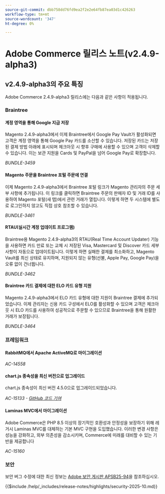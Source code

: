 ```yaml
---
source-git-commit: dbb758dd76fd9ea2f2e2e64fb87ea03d1c426263
workflow-type: tm+mt
source-wordcount: '347'
ht-degree: 0%

---
```

# Adobe Commerce 릴리스 노트(v2.4.9-alpha3)

## v2.4.9-alpha3의 주요 특징

Adobe Commerce 2.4.9-alpha3 릴리스에는 다음과 같은 사항이 적용됩니다.

### Braintree

#### 계정 영역을 통해 Google 지급 저장

Magento 2.4.9-alpha3에서 이제 Braintree에서 Google Pay Vault가 활성화되면 고객은 계정 영역을 통해 Google Pay 카드를 소산할 수 있습니다. 저장된 카드는 저장된 결제 방법 아래에 표시되며 체크아웃 시 향후 구매에 사용할 수 있으며 고객이 삭제할 수 있습니다. 이는 보관 지원을 Cards 및 PayPal을 넘어 Google Pay로 확장합니다.

_BUNDLE-3459_

#### Magento 주문을 Braintree 포털 주문에 연결

이제 Magento 2.4.9-alpha3에서 Braintree 포털 링크가 Magento 관리자의 주문 세부 사항에 추가됩니다. 이 링크를 클릭하면 Braintree 주문의 판매자 ID 및 거래 ID를 사용하여 Magento 포털(새 탭)에서 관련 거래가 열립니다. 이렇게 하면 두 시스템에 별도로 로그인하지 않고도 직접 상호 참조할 수 있습니다.

_BUNDLE-3461_

#### RTAU(실시간 계정 업데이트 프로그램)

Braintree용 Magento 2.4.9-alpha3의 RTAU(Real Time Account Updater) 기능을 사용하면 카드 만료 또는 교체 시 저장된 Visa, Mastercard 및 Discover 카드 세부 사항이 자동으로 업데이트됩니다. 이렇게 하면 실패한 결제를 최소화하고, Magento Vault를 최신 상태로 유지하며, 지원되지 않는 유형(선불, Apple Pay, Google Pay)을 오류 없이 건너뜁니다.

_BUNDLE-3462_

#### Braintree 카드 결제에 대한 ELO 카드 유형 지원

Magento 2.4.9-alpha3에서 ELO 카드 유형에 대한 지원이 Braintree 결제에 추가되었습니다. 이제 관리자는 신용 카드 구성에서 ELO를 활성화할 수 있으며 고객은 체크아웃 시 ELO 카드를 사용하여 성공적으로 주문할 수 있으므로 Braintree을 통해 원활한 거래가 보장됩니다.

_BUNDLE-3464_

### 프레임워크

#### RabbitMQ에서 Apache ActiveMQ로 마이그레이션

_AC-14558_

#### chart.js 종속성을 최신 버전으로 업그레이드

chart.js 종속성이 최신 버전 4.5.0으로 업그레이드되었습니다.

_AC-15133 - [GitHub 코드 기여](https://github.com/magento/magento2/commit/657f983e)_

#### Laminas MVC에서 마이그레이션

Adobe Commerce은 PHP 8.5 이상의 장기적인 호환성과 안정성을 보장하기 위해 레거시 Laminas MVC를 대체하는 기본 MVC 구현을 도입했습니다. 이러한 변경 사항은 성능을 강화하고, 외부 의존성을 감소시키며, Commerce에 미래를 대비할 수 있는 기반을 제공합니다

_AC-15160_

### 보안

보안 버그 수정에 대한 최신 정보는 [Adobe 보안 게시판 APSB25-94](https://helpx.adobe.com/security/products/magento/apsb25-94.html)을 참조하십시오.

{{$include /help/_includes/release-notes/highlights/security-2025-10.md}}
